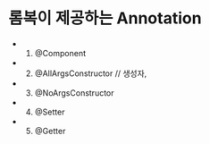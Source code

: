 # 롬복이 제공하는 Annotation
- 1) @Component
- 2) @AllArgsConstructor    // 생성자, 
- 3) @NoArgsConstructor
- 4) @Setter
- 5) @Getter